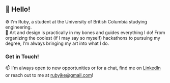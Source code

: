 ## 👋 Hello!

⚙️ I'm Ruby, a student at the University of British Columbia studying engineering. 
<br>
🎨 Art and design is practically in my bones and guides everything I do! From organizing the coolest (if I may say so myself) hackathons to pursuing my degree, I'm always bringing my art into what I do. 

### Get in Touch!
📫 I'm always open to new opportunities or for a chat, find me on [LinkedIn](https://www.linkedin.com/in/ruby-ke/) or reach out to me at rubyjke@gmail.com!
<!--
**rubyjke/rubyjke** is a ✨ _special_ ✨ repository because its `README.md` (this file) appears on your GitHub profile.

Here are some ideas to get you started:

- 🔭 I’m currently working on ...
- 🌱 I’m currently learning ...
- 👯 I’m looking to collaborate on ...
- 🤔 I’m looking for help with ...
- 💬 Ask me about ...
- 📫 How to reach me: ...
- 😄 Pronouns: ...
- ⚡ Fun fact: ...
-->
